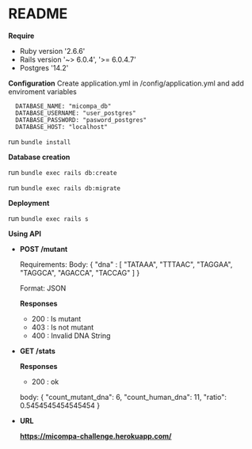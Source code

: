 # README

**Require**
* Ruby version '2.6.6'
* Rails version '~> 6.0.4', '>= 6.0.4.7'
* Postgres '14.2'

**Configuration**
Create application.yml in /config/application.yml and add enviroment variables

```
  DATABASE_NAME: "micompa_db"
  DATABASE_USERNAME: "user_postgres"
  DATABASE_PASSWORD: "pasword_postgres"
  DATABASE_HOST: "localhost"
```

run ``` bundle install ```

**Database creation**

  run ``` bundle exec rails db:create ```

  run ``` bundle exec rails db:migrate ```

**Deployment**

  run ``` bundle exec rails s ```

**Using API**

* **POST /mutant**

  Requirements:
    Body: { "dna" : [ "TATAAA", "TTTAAC", "TAGGAA", "TAGGCA", "AGACCA", "TACCAG" ] }
    
    Format: JSON
    
    **Responses**
    * 200 : Is mutant
    * 403 : Is not mutant
    * 400 : Invalid DNA String

* **GET /stats**
    
    **Responses**
    * 200 : ok
 
    body: { "count_mutant_dna": 6, "count_human_dna": 11, "ratio": 0.5454545454545454 }
    
* **URL**

    **https://micompa-challenge.herokuapp.com/**
    
